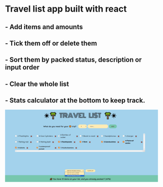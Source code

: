 # Travel list app built with react

## - Add items and amounts 
## - Tick them off or delete them 
## - Sort them by packed status, description or input order 
## - Clear the whole list 
## - Stats calculator at the bottom to keep track.

![alt text](travel-list1.jpg)

